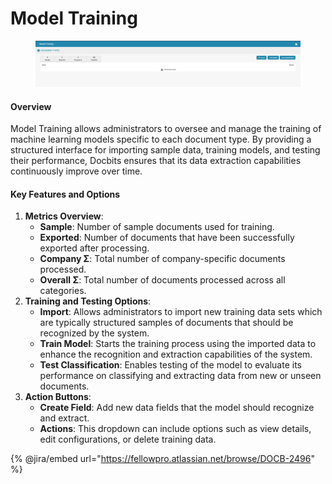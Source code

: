 # Model Training

<figure><img src="../../../../../.gitbook/assets/Bildschirmfoto 2024-05-08 um 09.07.01.png" alt=""><figcaption></figcaption></figure>

#### Overview

Model Training allows administrators to oversee and manage the training of machine learning models specific to each document type. By providing a structured interface for importing sample data, training models, and testing their performance, Docbits ensures that its data extraction capabilities continuously improve over time.

#### Key Features and Options

1. **Metrics Overview**:
   * **Sample**: Number of sample documents used for training.
   * **Exported**: Number of documents that have been successfully exported after processing.
   * **Company Σ**: Total number of company-specific documents processed.
   * **Overall Σ**: Total number of documents processed across all categories.
2. **Training and Testing Options**:
   * **Import**: Allows administrators to import new training data sets which are typically structured samples of documents that should be recognized by the system.
   * **Train Model**: Starts the training process using the imported data to enhance the recognition and extraction capabilities of the system.
   * **Test Classification**: Enables testing of the model to evaluate its performance on classifying and extracting data from new or unseen documents.
3. **Action Buttons**:
   * **Create Field**: Add new data fields that the model should recognize and extract.
   * **Actions**: This dropdown can include options such as view details, edit configurations, or delete training data.

{% @jira/embed url="https://fellowpro.atlassian.net/browse/DOCB-2496" %}
